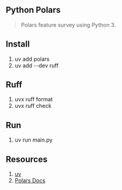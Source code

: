 Python Polars
-------------
>Polars feature survey using Python 3.

Install
-------
1. uv add polars
2. uv add --dev ruff

Ruff
----
1. uvx ruff format
2. uvx ruff check

Run
---
1. uv run main.py

Resources
---------
1. [uv](https://realpython.com/python-uv/)
2. [Polars Docs](https://docs.pola.rs/)